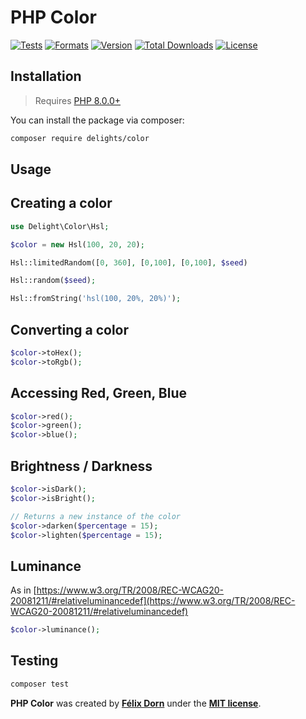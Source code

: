 # PHP Color

[![Tests](https://github.com/felixdorn/php-color/actions/workflows/tests.yml/badge.svg?branch=master)](https://github.com/felixdorn/php-color/actions/workflows/tests.yml)
[![Formats](https://github.com/felixdorn/php-color/actions/workflows/formats.yml/badge.svg?branch=master)](https://github.com/felixdorn/php-color/actions/workflows/formats.yml)
[![Version](https://poser.pugx.org/felixdorn/php-color/version)](//packagist.org/packages/delights/color)
[![Total Downloads](https://poser.pugx.org/felixdorn/php-color/downloads)](//packagist.org/packages/delights/color)
[![License](https://poser.pugx.org/felixdorn/php-color/license)](//packagist.org/packages/delights/color)

## Installation

> Requires [PHP 8.0.0+](https://php.net/releases)

You can install the package via composer:

```bash
composer require delights/color
```

## Usage

## Creating a color

```php
use Delight\Color\Hsl;

$color = new Hsl(100, 20, 20);

Hsl::limitedRandom([0, 360], [0,100], [0,100], $seed)

Hsl::random($seed);

Hsl::fromString('hsl(100, 20%, 20%)');
```

## Converting a color

```php
$color->toHex();
$color->toRgb();
```

## Accessing Red, Green, Blue

```php
$color->red();
$color->green();
$color->blue();
```

## Brightness / Darkness

```php
$color->isDark();
$color->isBright();

// Returns a new instance of the color
$color->darken($percentage = 15);
$color->lighten($percentage = 15);
```

## Luminance

As
in [https://www.w3.org/TR/2008/REC-WCAG20-20081211/#relativeluminancedef](https://www.w3.org/TR/2008/REC-WCAG20-20081211/#relativeluminancedef)

```php
$color->luminance();
```


## Testing

```bash
composer test
```

**PHP Color** was created by **[Félix Dorn](https://twitter.com/afelixdorn)** under
the **[MIT license](https://opensource.org/licenses/MIT)**.
